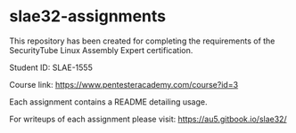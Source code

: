 # slae32-assignments
This repository has been created for completing the requirements of the SecurityTube Linux Assembly Expert certification. 

Student ID: SLAE-1555

Course link: https://www.pentesteracademy.com/course?id=3

Each assignment contains a README detailing usage.

For writeups of each assignment please visit: https://au5.gitbook.io/slae32/
